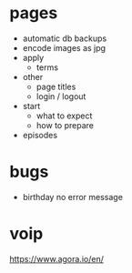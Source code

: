 # pages
- automatic db backups
- encode images as jpg
- apply
	- terms
- other
	- page titles
	- login / logout
- start
	- what to expect
	- how to prepare
- episodes

# bugs
- birthday no error message
# voip
https://www.agora.io/en/
